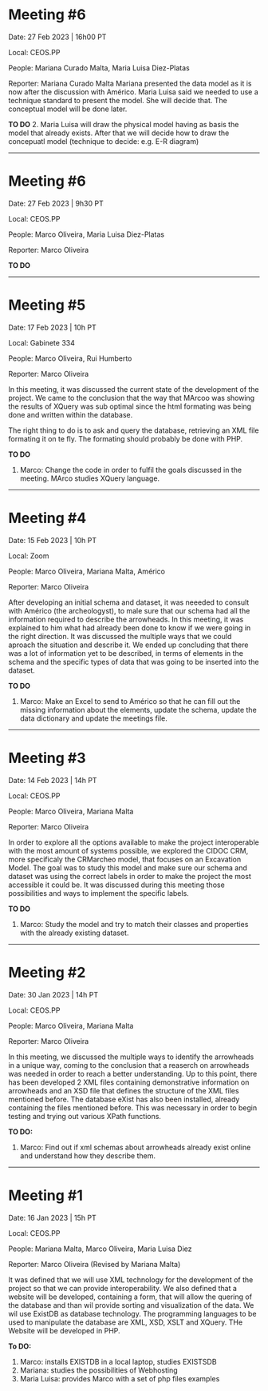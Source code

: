 # Meeting #6
Date: 27 Feb 2023 | 16h00 PT

Local: CEOS.PP

People: Mariana Curado Malta, Maria Luisa Diez-Platas

Reporter: Mariana Curado Malta
Mariana presented the data model as it is now after the discussion with Américo. Maria Luisa said we needed to use a technique standard to present the model. She will decide that. The conceptual model will be done later.


**TO DO**
2. Maria Luisa will draw the physical model having as basis the model that already exists. After that we will decide how to draw the concepuatl model (technique to decide: e.g. E-R diagram)

----------------------------------
# Meeting #6
Date: 27 Feb 2023 | 9h30 PT

Local: CEOS.PP

People: Marco Oliveira, Maria Luisa Diez-Platas

Reporter: Marco Oliveira



**TO DO**

          
---------------------------------------
# Meeting #5

Date: 17 Feb 2023 | 10h PT

Local: Gabinete 334

People: Marco Oliveira, Rui Humberto

Reporter: Marco Oliveira

In this meeting, it was discussed the current state of the development of the project. We came to the conclusion that the way that MArcoo was showing the results of XQuery was sub optimal since the html formating was being done and written within the database. 

The right thing to do is to ask and query the database, retrieving an XML file formating it on te fly. The formating should probably be done with PHP.

**TO DO**
1. Marco: Change the code in order to fulfil the goals discussed in the meeting.
          MArco studies XQuery language.


--------------------------------
# Meeting #4

Date: 15 Feb 2023 | 10h PT

Local: Zoom

People: Marco Oliveira, Mariana Malta, Américo

Reporter: Marco Oliveira

After developing an initial schema and dataset, it was neeeded to consult with Américo (the archeologyst), to male sure that our schema had all the information required to describe the arrowheads. In this meeting, it was explained to him what had already been done to know if we were going in the right direction. It was discussed the multiple ways that we could aproach the situation and describe it. We ended up concluding that there was a lot of information yet to be described, in terms of elements in the schema and the specific types of data that was going to be inserted into the dataset.

**TO DO**
1. Marco: Make an Excel to send to Américo so that he can fill out the missing information about the elements, update the schema, update the data dictionary and update the meetings file.



--------------------------------
# Meeting #3

Date: 14 Feb 2023 | 14h PT

Local: CEOS.PP 

People: Marco Oliveira, Mariana Malta

Reporter: Marco Oliveira

In order to explore all the options available to make the project interoperable with the most amount of systems possible, we explored the CIDOC CRM, more specificaly the CRMarcheo model, that focuses on an Excavation Model. The goal was to study this model and make sure our schema and dataset was using the correct labels in order to make the project the most accessible it could be. It was discussed during this meeting those possibilities and ways to implement the specific labels.

**TO DO**
1. Marco: Study the model and try to match their classes and properties with the already existing dataset.



--------------------------------
# Meeting #2

Date: 30 Jan 2023 | 14h PT

Local: CEOS.PP 

People: Marco Oliveira, Mariana Malta

Reporter: Marco Oliveira

In this meeting, we discussed the multiple ways to identify the arrowheads in a unique way, coming to the conclusion that a reaserch on arrowheads was needed in order to reach a better understanding.
Up to this point, there has been developed 2 XML files containing demonstrative information on arrowheads and an XSD file that defines the structure of the XML files mentioned before. The database eXist has also been installed, already containing the files mentioned before. This was necessary in order to begin testing and trying out various XPath functions.

**TO DO:**
  1. Marco: Find out if xml schemas about arrowheads already exist online and understand how they describe them.  

----------------------

# Meeting #1

Date: 16 Jan 2023 | 15h PT

Local: CEOS.PP

People: Mariana Malta, Marco Oliveira, Maria Luisa Diez

Reporter: Marco Oliveira (Revised by Mariana Malta)

It was defined that we will use XML technology  for the development of the project so that we can provide interoperability.
We also defined that a website will be developed, containing a form, that will allow the quering of the database and than wil provide sorting and visualization of the data. We wil use ExistDB as database technology.
The programming languages to be used to manipulate the database are XML, XSD, XSLT and XQuery. THe Website will be developed in PHP.

**To DO:**
  1. Marco: installs EXISTDB in a local laptop, studies EXISTSDB
  2. Mariana: studies the possibilities of Webhosting
  3. Maria Luisa: provides Marco with a set of php files examples
